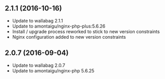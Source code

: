 
## 2.1.1 (2016-10-16)
- Update to wallabag 2.1.1
- Update to amontaigu/nginx-php-plus:5.6.26
- Install / upgrade process reworked to stick to new version constraints
- Nginx configuration added to new version constraints

## 2.0.7 (2016-09-04)
- Update to wallabag 2.0.7
- Update to amontaigu/nginx-php 5.6.25
